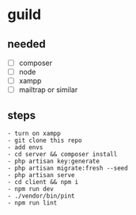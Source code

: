 # guild

## needed
- [ ] composer
- [ ] node
- [ ] xampp
- [ ] mailtrap or similar

## steps
```
- turn on xampp
- git clone this repo
- add envs
- cd server && composer install
- php artisan key:generate
- php artisan migrate:fresh --seed
- php artisan serve
- cd client && npm i
- npm run dev
- ./vendor/bin/pint
- npm run lint
```
